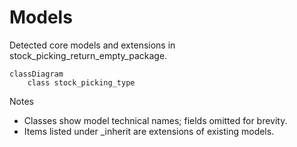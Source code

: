 # Models

Detected core models and extensions in stock_picking_return_empty_package.

```mermaid
classDiagram
    class stock_picking_type
```

Notes
- Classes show model technical names; fields omitted for brevity.
- Items listed under _inherit are extensions of existing models.
